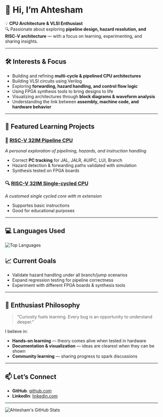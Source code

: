# 👋 Hi, I’m Ahtesham  

💡 **CPU Architecture & VLSI Enthusiast**  
🔍 Passionate about exploring **pipeline design, hazard resolution, and RISC‑V architecture** — with a focus on learning, experimenting, and sharing insights.

---

## 🛠️ Interests & Focus
- Building and refining **multi‑cycle & pipelined CPU architectures**
- Building VLSI circuits using Verilog
- Exploring **forwarding, hazard handling, and control flow logic**
- Using FPGA synthesis tools to bring designs to life
- Visualizing architectures through **block diagrams & waveform analysis**
- Understanding the link between **assembly, machine code, and hardware behavior**

---

## 📂 Featured Learning Projects
### 🚀 [RISC‑V 32IM Pipeline CPU](https://github.com/vlsienthusiast00x/rv32im-pipelined-cpu)
_A personal exploration of pipelining, hazards, and instruction handling_  
- Correct **PC tracking** for JAL, JALR, AUIPC, LUI, Branch  
- Hazard detection & forwarding paths validated with simulation  
- Synthesis tested on FPGA boards

### 🔍 [RISC-V 32IM Single-cycled CPU](https://github.com/vlsienthusiast00x/rv32im-single-cycle-cpu)
_A customed single cycled core with m extension_  
- Supportes basic instructions  
- Good for educational purposes

---

## 💻 Languages Used

![Top Languages](https://github-readme-stats.vercel.app/api/top-langs/?username=vlsienthusiast00x&layout=compact&theme=default)

## 📈 Current Goals
- Validate hazard handling under all branch/jump scenarios
- Expand regression testing for pipeline correctness
- Experiment with different FPGA boards & synthesis tools

---

## 📜 Enthusiast Philosophy
> “Curiosity fuels learning. Every bug is an opportunity to understand deeper.”

I believe in:
- **Hands‑on learning** — theory comes alive when tested in hardware
- **Documentation & visualization** — ideas are clearest when they can be shown
- **Community learning** — sharing progress to spark discussions

---

## 📫 Let’s Connect
- **GitHub**: [github.com](github.com/vlsienthusiast00x)
- **LinkedIn**: [linkedin.com](https://www.linkedin.com/in/ahtesham-ahmed-779845365/)

---

<!-- Optional: Add GitHub Stats -->
![Ahtesham's GitHub Stats](https://github-readme-stats.vercel.app/api?username=vlsienthusiast00x&show_icons=true&theme=default)
